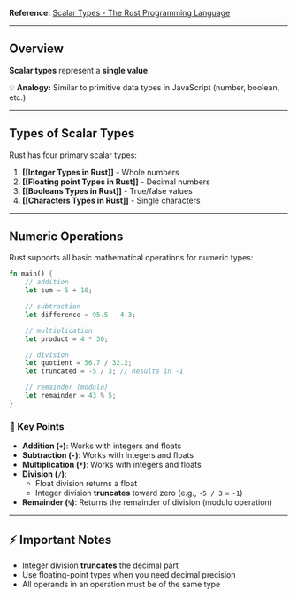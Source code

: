**Reference:** [Scalar Types - The Rust Programming Language](https://doc.rust-lang.org/book/ch03-02-data-types.html#scalar-types)

---

## Overview

**Scalar types** represent a **single value**.

💡 **Analogy:** Similar to primitive data types in JavaScript (number, boolean, etc.)

---

## Types of Scalar Types

Rust has four primary scalar types:

1. **[[Integer Types in Rust]]** - Whole numbers
2. **[[Floating point Types in Rust]]** - Decimal numbers
3. **[[Booleans Types in Rust]]** - True/false values
4. **[[Characters Types in Rust]]** - Single characters

---

## Numeric Operations

Rust supports all basic mathematical operations for numeric types:

```rust
fn main() {
    // addition
    let sum = 5 + 10;

    // subtraction
    let difference = 95.5 - 4.3;

    // multiplication
    let product = 4 * 30;

    // division
    let quotient = 56.7 / 32.2;
    let truncated = -5 / 3; // Results in -1

    // remainder (modulo)
    let remainder = 43 % 5;
}
```

### 📌 Key Points

- **Addition (`+`)**: Works with integers and floats
- **Subtraction (`-`)**: Works with integers and floats
- **Multiplication (`*`)**: Works with integers and floats
- **Division (`/`)**:
    - Float division returns a float
    - Integer division **truncates** toward zero (e.g., `-5 / 3` = `-1`)
- **Remainder (`%`)**: Returns the remainder of division (modulo operation)

---

## ⚡ Important Notes

- Integer division **truncates** the decimal part
- Use floating-point types when you need decimal precision
- All operands in an operation must be of the same type
